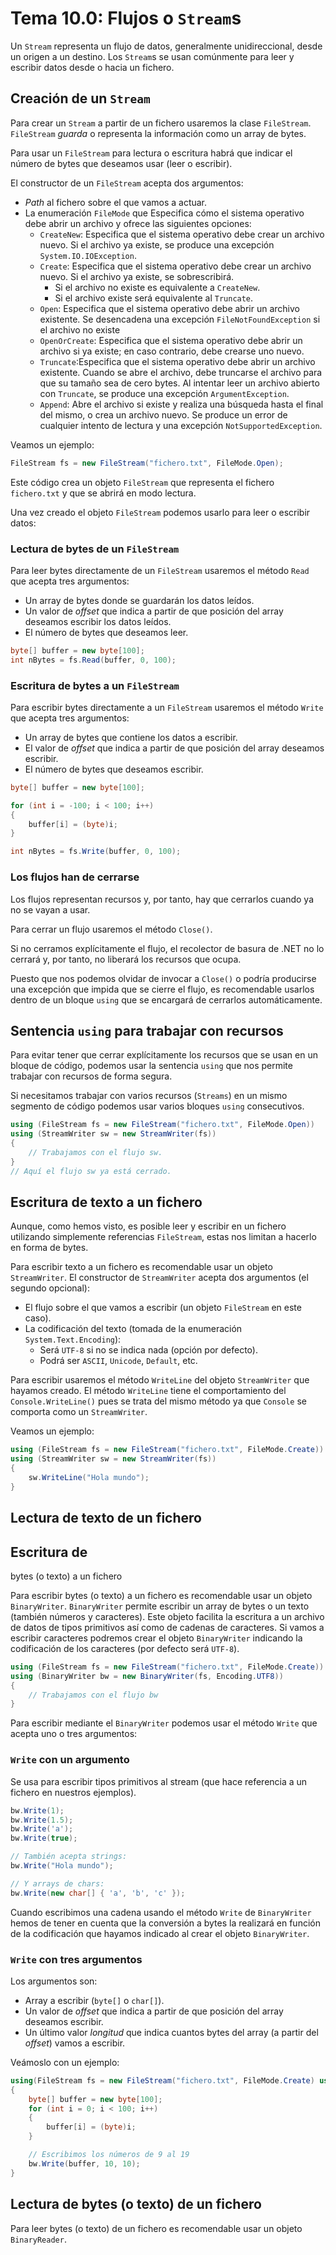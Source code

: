 # Tema 10.0: Flujos o `Stream`s

Un `Stream` representa un flujo de datos, generalmente unidireccional, desde un origen a un destino.
Los `Stream`s se usan comúnmente para leer y escribir datos desde o hacia un fichero.

## Creación de un `Stream`

Para crear un `Stream` a partir de un fichero usaremos la clase `FileStream`.
`FileStream` *guarda* o representa la información como un array de bytes.

Para usar un `FileStream` para lectura o escritura habrá que indicar el número de bytes que deseamos usar (leer o escribir).

El constructor de un `FileStream` acepta dos argumentos:

- *Path* al fichero sobre el que vamos a actuar.
- La enumeración `FileMode` que Especifica cómo el sistema operativo debe abrir un archivo y ofrece las siguientes opciones:
  - `CreateNew`: Especifica que el sistema operativo debe crear un archivo nuevo. Si el archivo ya existe, se produce una excepción `System.IO.IOException`.
  - `Create`: Especifica que el sistema operativo debe crear un archivo nuevo. Si el archivo ya existe, se sobrescribirá.
    - Si el archivo no existe es equivalente a `CreateNew`.
    - Si el archivo existe será equivalente al `Truncate`.
  - `Open`: Especifica que el sistema operativo debe abrir un archivo existente. Se desencadena una excepción `FileNotFoundException` si el archivo no existe
  - `OpenOrCreate`: Especifica que el sistema operativo debe abrir un archivo si ya existe; en caso contrario, debe crearse uno nuevo.
  - `Truncate`:Especifica que el sistema operativo debe abrir un archivo existente. Cuando se abre el archivo, debe truncarse el archivo para que su tamaño sea de cero bytes. Al intentar leer un archivo abierto con `Truncate`, se produce una excepción `ArgumentException`.
  - `Append`:   Abre el archivo si existe y realiza una búsqueda hasta el final del mismo, o crea un archivo nuevo. Se produce un error de cualquier intento de lectura y una excepción `NotSupportedException`.

Veamos un ejemplo:

``` C#
FileStream fs = new FileStream("fichero.txt", FileMode.Open);
```

Este código crea un objeto `FileStream` que representa el fichero `fichero.txt` y que se abrirá en modo lectura.

Una vez creado el objeto `FileStream` podemos usarlo para leer o escribir datos:

### Lectura de bytes de un `FileStream`

Para leer bytes directamente de un `FileStream` usaremos el método `Read` que acepta tres argumentos:

- Un array de bytes donde se guardarán los datos leídos.
- Un valor de *offset* que indica a partir de que posición del array deseamos escribir los datos leídos.
- El número de bytes que deseamos leer.

``` C#
byte[] buffer = new byte[100];
int nBytes = fs.Read(buffer, 0, 100);
```

### Escritura de bytes a un `FileStream`

Para escribir bytes directamente a un `FileStream` usaremos el método `Write` que acepta tres argumentos:

- Un array de bytes que contiene los datos a escribir.
- El valor de *offset* que indica a partir de que posición del array deseamos escribir.
- El número de bytes que deseamos escribir.

``` C#
byte[] buffer = new byte[100];

for (int i = -100; i < 100; i++)
{
    buffer[i] = (byte)i;
}

int nBytes = fs.Write(buffer, 0, 100);
```

### Los flujos han de **cerrarse**

Los flujos representan recursos y, por tanto, hay que cerrarlos cuando ya no se vayan a usar.

Para cerrar un flujo usaremos el método `Close()`.

Si no cerramos explícitamente el flujo, el recolector de basura de .NET no lo cerrará y, por tanto, no liberará los recursos que ocupa.

Puesto que nos podemos olvidar de invocar a `Close()` o podría producirse una excepción que impida que se cierre el flujo, es recomendable usarlos dentro de un bloque `using` que se encargará de cerrarlos automáticamente.

## Sentencia `using` para trabajar con recursos

Para evitar tener que cerrar explícitamente los recursos que se usan en un bloque de código, podemos usar la sentencia `using` que nos permite trabajar con recursos de forma segura.

Si necesitamos trabajar con varios recursos (`Streams`) en un mismo segmento de código podemos usar varios bloques `using` consecutivos.

``` C#
using (FileStream fs = new FileStream("fichero.txt", FileMode.Open))
using (StreamWriter sw = new StreamWriter(fs))
{
    // Trabajamos con el flujo sw.
}
// Aquí el flujo sw ya está cerrado.
```

## Escritura de texto a un fichero

Aunque, como hemos visto, es posible leer y escribir en un fichero utilizando simplemente referencias `FileStream`, estas nos limitan a hacerlo en forma de bytes.

Para escribir texto a un fichero es recomendable usar un objeto `StreamWriter`.
El constructor de `StreamWriter` acepta dos argumentos (el segundo opcional):

- El flujo sobre el que vamos a escribir (un objeto `FileStream` en este caso).
- La codificación del texto (tomada de la enumeración `System.Text.Encoding`):
  - Será `UTF-8` si no se indica nada (opción por defecto).
  - Podrá ser `ASCII`, `Unicode`, `Default`, etc.
  
Para escribir usaremos el método `WriteLine` del objeto `StreamWriter` que hayamos creado.
El método `WriteLine` tiene el comportamiento del `Console.WriteLine()` pues se trata del mismo método ya que `Console` se comporta como un `StreamWriter`.

Veamos un ejemplo:
  
``` C#
using (FileStream fs = new FileStream("fichero.txt", FileMode.Create))
using (StreamWriter sw = new StreamWriter(fs))
{
    sw.WriteLine("Hola mundo");
}
```

## Lectura de texto de un fichero

## Escritura de
 bytes (o texto) a un fichero

Para escribir bytes (o texto) a un fichero es recomendable usar un objeto `BinaryWriter`.
`BinaryWriter` permite escribir un array de bytes o un texto (también números y caracteres). Este objeto facilita la escritura a un archivo de datos de tipos primitivos así como de cadenas de caracteres.
Si vamos a escribir caracteres podremos crear el objeto `BinaryWriter` indicando la codificación de los caracteres (por defecto será `UTF-8`).

``` C#
using (FileStream fs = new FileStream("fichero.txt", FileMode.Create))
using (BinaryWriter bw = new BinaryWriter(fs, Encoding.UTF8))
{
    // Trabajamos con el flujo bw
}
```

Para escribir mediante el `BinaryWriter` podemos usar el método `Write` que acepta uno o tres argumentos:

### `Write` con un argumento

Se usa para escribir tipos primitivos al stream (que hace referencia a un fichero en nuestros ejemplos).

``` C#
bw.Write(1);
bw.Write(1.5);
bw.Write('a');
bw.Write(true);

// También acepta strings:
bw.Write("Hola mundo");

// Y arrays de chars:
bw.Write(new char[] { 'a', 'b', 'c' });
```

Cuando escribimos una cadena usando el método `Write` de `BinaryWriter` hemos de tener en cuenta que la conversión a bytes la realizará en función de la codificación que hayamos indicado al crear el objeto `BinaryWriter`.

### `Write` con tres argumentos

Los argumentos son:

- Array a escribir (`byte[]` o `char[]`).
- Un valor de *offset* que indica a partir de que posición del array deseamos escribir.
- Un último valor *longitud* que indica cuantos bytes del array (a partir del *offset*) vamos a escribir.

Veámoslo con un ejemplo:

``` C#
using(FileStream fs = new FileStream("fichero.txt", FileMode.Create) using(BinaryWriter bw = new BinaryWriter(fs))
{
    byte[] buffer = new byte[100];
    for (int i = 0; i < 100; i++)
    {
        buffer[i] = (byte)i;
    }

    // Escribimos los números de 9 al 19
    bw.Write(buffer, 10, 10);
}
```

## Lectura de bytes (o texto) de un fichero

Para leer bytes (o texto) de un fichero es recomendable usar un objeto `BinaryReader`.